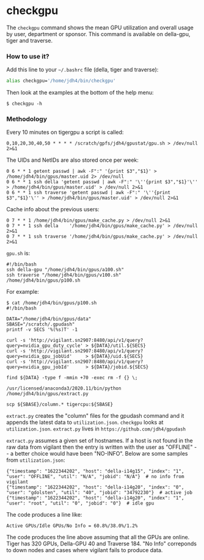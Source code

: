 # checkgpu

The `checkgpu` command shows the mean GPU utilization and overall usage by user, department or sponsor. This command is available on della-gpu, tiger and traverse.

### How to use it?

Add this line to your `~/.bashrc` file (della, tiger and traverse):

```bash
alias checkgpu='/home/jdh4/bin/checkgpu'
```

Then look at the examples at the bottom of the help menu:

```
$ checkgpu -h
```

### Methodology

Every 10 minutes on tigergpu a script is called:

```
0,10,20,30,40,50 * * * * /scratch/gpfs/jdh4/gpustat/gpu.sh > /dev/null 2>&1
```

The UIDs and NetIDs are also stored once per week:

```
0 6 * * 1 getent passwd | awk -F":" '{print $3","$1}' > /home/jdh4/bin/gpus/master.uid 2> /dev/null
0 6 * * 1 ssh della 'getent passwd | awk -F":" '\''{print $3","$1}'\'' > /home/jdh4/bin/gpus/master.uid' > /dev/null 2>&1
0 6 * * 1 ssh traverse 'getent passwd | awk -F":" '\''{print $3","$1}'\'' > /home/jdh4/bin/gpus/master.uid' > /dev/null 2>&1
```

Cache info about the previous users:

```
0 7 * * 1 /home/jdh4/bin/gpus/make_cache.py > /dev/null 2>&1
0 7 * * 1 ssh della    '/home/jdh4/bin/gpus/make_cache.py' > /dev/null 2>&1
0 7 * * 1 ssh traverse '/home/jdh4/bin/gpus/make_cache.py' > /dev/null 2>&1
```

`gpu.sh` is:

```
#!/bin/bash
ssh della-gpu "/home/jdh4/bin/gpus/a100.sh"
ssh traverse "/home/jdh4/bin/gpus/v100.sh"
/home/jdh4/bin/gpus/p100.sh
```

For example:

```
$ cat /home/jdh4/bin/gpus/p100.sh
#!/bin/bash

DATA="/home/jdh4/bin/gpus/data"
SBASE="/scratch/.gpudash"
printf -v SECS '%(%s)T' -1

curl -s 'http://vigilant.sn2907:8480/api/v1/query?query=nvidia_gpu_duty_cycle' > ${DATA}/util.${SECS}
curl -s 'http://vigilant.sn2907:8480/api/v1/query?query=nvidia_gpu_jobUid'     > ${DATA}/uid.${SECS}
curl -s 'http://vigilant.sn2907:8480/api/v1/query?query=nvidia_gpu_jobId'      > ${DATA}/jobid.${SECS}

find ${DATA} -type f -mmin +70 -exec rm -f {} \;

/usr/licensed/anaconda3/2020.11/bin/python /home/jdh4/bin/gpus/extract.py

scp ${SBASE}/column.* tigercpu:${SBASE}
```

`extract.py` creates the "column" files for the gpudash command and it appends the latest data to `utilization.json`. `checkgpu` looks at `utilization.json`. `extract.py` lives in `https://github.com/jdh4/gpudash`

`extract.py` assumes a given set of hostnames. If a host is not found in the raw data from vigilant then the entry is written with the user as "OFFLINE" -- a better choice would have been "NO-INFO". Below are some samples from `utilization.json`:

```
{"timestamp": "1622344202", "host": "della-i14g15", "index": "1", "user": "OFFLINE", "util": "N/A", "jobid": "N/A"}  # no info from vigilant
{"timestamp": "1622344202", "host": "della-i14g20", "index": "0", "user": "gdolsten", "util": "40", "jobid": "34792230"}  # active job
{"timestamp": "1622344202", "host": "della-i14g20", "index": "1", "user": "root", "util": "0", "jobid": "0"}  # idle gpu
```

The code produces a line like:

```
Active GPUs/Idle GPUs/No Info = 60.8%/38.0%/1.2%
```

The code produces the line above assuming that all the GPUs are online. Tiger has 320 GPUs, Della-GPU 40 and Traverse 184. "No Info" correponds to down nodes and cases where vigilant fails to produce data.
